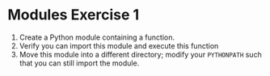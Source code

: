 # Modules Exercise 1

1. Create a Python module containing a function.
2. Verify you can import this module and execute this function
3. Move this module into a different directory; modify your `PYTHONPATH` such that you can still import the module.

